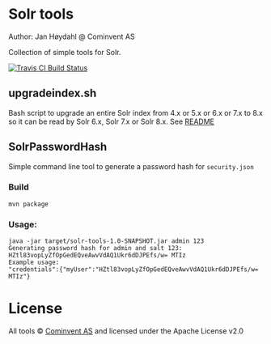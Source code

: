 # Solr tools

Author: Jan Høydahl @ Cominvent AS

Collection of simple tools for Solr.

[![Travis CI Build Status](https://travis-ci.org/cominvent/solr-tools.png)](https://travis-ci.org/cominvent/solr-tools)

## upgradeindex.sh
Bash script to upgrade an entire Solr index from 4.x or 5.x or 6.x or 7.x to 8.x so it can be read by Solr 6.x, Solr 7.x or Solr 8.x. See [README](./upgradeindex/README.md)

## SolrPasswordHash
Simple command line tool to generate a password hash for `security.json`

### Build

    mvn package

### Usage:

    java -jar target/solr-tools-1.0-SNAPSHOT.jar admin 123
    Generating password hash for admin and salt 123:
    HZtl83vopLyZfOpGedEQveAwvVdAQ1Ukr6dDJPEfs/w= MTIz
    Example usage:
    "credentials":{"myUser":"HZtl83vopLyZfOpGedEQveAwvVdAQ1Ukr6dDJPEfs/w= MTIz"}
    
# License

All tools © [Cominvent AS](www.cominvent.com) and licensed under the Apache License v2.0
